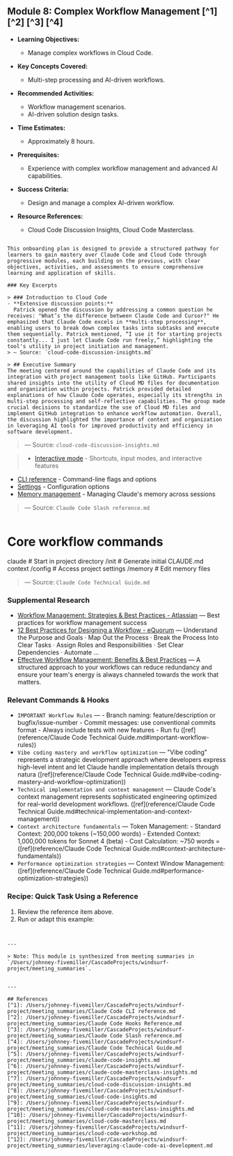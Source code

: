 ## Module 8: Complex Workflow Management [^1] [^2] [^3] [^4]

- **Learning Objectives:**
  - Manage complex workflows in Cloud Code.

- **Key Concepts Covered:**
  - Multi-step processing and AI-driven workflows.

- **Recommended Activities:**
  - Workflow management scenarios.
  - AI-driven solution design tasks.

- **Time Estimates:**
  - Approximately 8 hours.

- **Prerequisites:**
  - Experience with complex workflow management and advanced AI capabilities.

- **Success Criteria:**
  - Design and manage a complex AI-driven workflow.

- **Resource References:**
  - Cloud Code Discussion Insights, Cloud Code Masterclass.
```

This onboarding plan is designed to provide a structured pathway for learners to gain mastery over Claude Code and Cloud Code through progressive modules, each building on the previous, with clear objectives, activities, and assessments to ensure comprehensive learning and application of skills.

### Key Excerpts

> ### Introduction to Cloud Code
- **Extensive discussion points:**
  Patrick opened the discussion by addressing a common question he receives: "What’s the difference between Claude Code and Cursor?" He emphasized that Claude Code excels in **multi-step processing**, enabling users to break down complex tasks into subtasks and execute them sequentially. Patrick mentioned, “I use it for starting projects constantly... I just let Claude Code run freely,” highlighting the tool's utility in project initiation and management.
> — Source: `cloud-code-discussion-insights.md`

> ## Executive Summary
The meeting centered around the capabilities of Claude Code and its integration with project management tools like GitHub. Participants shared insights into the utility of Cloud MD files for documentation and organization within projects. Patrick provided detailed explanations of how Claude Code operates, especially its strengths in multi-step processing and self-reflective capabilities. The group made crucial decisions to standardize the use of Cloud MD files and implement GitHub integration to enhance workflow automation. Overall, the discussion highlighted the importance of context and organization in leveraging AI tools for improved productivity and efficiency in software development.
```
> — Source: `cloud-code-discussion-insights.md`

> * [Interactive mode](/en/docs/claude-code/interactive-mode) - Shortcuts, input modes, and interactive features
* [CLI reference](/en/docs/claude-code/cli-reference) - Command-line flags and options
* [Settings](/en/docs/claude-code/settings) - Configuration options
* [Memory management](/en/docs/claude-code/memory) - Managing Claude's memory across sessions
> — Source: `Claude Code Slash reference.md`

> ```bash
# Core workflow commands
claude                              # Start in project directory
/init                              # Generate initial CLAUDE.md context
/config                           # Access project settings
/memory                          # Edit memory files
> — Source: `Claude Code Technical Guide.md`


### Supplemental Research

- [Workflow Management: Strategies & Best Practices - Atlassian](https://www.atlassian.com/agile/project-management/workflow-management) — Best practices for workflow management success
- [12 Best Practices for Designing a Workflow - eQuorum](https://www.equorum.com/blog/12-best-practices-for-designing-a-workflow/) — Understand the Purpose and Goals · Map Out the Process · Break the Process Into Clear Tasks · Assign Roles and Responsibilities · Set Clear Dependencies · Automate ...
- [Effective Workflow Management: Benefits & Best Practices](https://monday.com/blog/project-management/workflow-management/) — A structured approach to your workflows can reduce redundancy and ensure your team's energy is always channeled towards the work that matters.

### Relevant Commands & Hooks

- `IMPORTANT Workflow Rules` — - Branch naming: feature/description or bugfix/issue-number - Commit messages: use conventional commits format - Always include tests with new features - Run fu ([ref](reference/Claude Code Technical Guide.md#important-workflow-rules))
- `Vibe coding mastery and workflow optimization` — "Vibe coding" represents a strategic development approach where developers express high-level intent and let Claude handle implementation details through natura ([ref](reference/Claude Code Technical Guide.md#vibe-coding-mastery-and-workflow-optimization))
- `Technical implementation and context management` — Claude Code's context management represents sophisticated engineering optimized for real-world development workflows. ([ref](reference/Claude Code Technical Guide.md#technical-implementation-and-context-management))
- `Context architecture fundamentals` — Token Management: - Standard Context: 200,000 tokens (~150,000 words) - Extended Context: 1,000,000 tokens for Sonnet 4 (beta) - Cost Calculation: ~750 words = ([ref](reference/Claude Code Technical Guide.md#context-architecture-fundamentals))
- `Performance optimization strategies` — Context Window Management: ([ref](reference/Claude Code Technical Guide.md#performance-optimization-strategies))

### Recipe: Quick Task Using a Reference
1. Review the reference item above.
2. Run or adapt this example:

```bash
```
```

---

> Note: This module is synthesized from meeting summaries in `/Users/johnney-fivemiller/CascadeProjects/windsurf-project/meeting_summaries`.


---

## References
[^1]: /Users/johnney-fivemiller/CascadeProjects/windsurf-project/meeting_summaries/Claude Code CLI reference.md
[^2]: /Users/johnney-fivemiller/CascadeProjects/windsurf-project/meeting_summaries/Claude Code Hooks Reference.md
[^3]: /Users/johnney-fivemiller/CascadeProjects/windsurf-project/meeting_summaries/Claude Code Slash reference.md
[^4]: /Users/johnney-fivemiller/CascadeProjects/windsurf-project/meeting_summaries/Claude Code Technical Guide.md
[^5]: /Users/johnney-fivemiller/CascadeProjects/windsurf-project/meeting_summaries/claude-code-insights.md
[^6]: /Users/johnney-fivemiller/CascadeProjects/windsurf-project/meeting_summaries/claude-code-masterclass-insights.md
[^7]: /Users/johnney-fivemiller/CascadeProjects/windsurf-project/meeting_summaries/cloud-code-discussion-insights.md
[^8]: /Users/johnney-fivemiller/CascadeProjects/windsurf-project/meeting_summaries/cloud-code-insights.md
[^9]: /Users/johnney-fivemiller/CascadeProjects/windsurf-project/meeting_summaries/cloud-code-masterclass-insights.md
[^10]: /Users/johnney-fivemiller/CascadeProjects/windsurf-project/meeting_summaries/cloud-code-masterclass.md
[^11]: /Users/johnney-fivemiller/CascadeProjects/windsurf-project/meeting_summaries/cloud-code-workshop.md
[^12]: /Users/johnney-fivemiller/CascadeProjects/windsurf-project/meeting_summaries/leveraging-claude-code-ai-development.md
